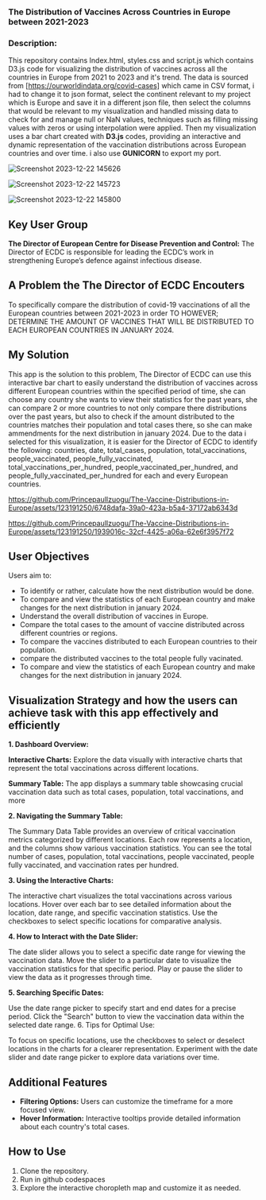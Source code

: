 ### The Distribution of Vaccines Across Countries in Europe between 2021-2023


### Description:

This repository contains Index.html, styles.css and script.js which contains D3.js code for visualizing the distribution of vaccines across all the countries in Europe from 2021 to 2023 and it's trend. The data is sourced from [https://ourworldindata.org/covid-cases] which came in CSV format, i had to change it to json format, select the continent relevant to my project which is Europe and save it in a different json file, then select the columns that would be relevant to my visualization and handled missing data to check for and manage null or NaN values, techniques such as filling missing values with zeros or using interpolation were applied. Then my visualization uses a bar chart created with **D3.js** codes, providing an interactive and dynamic representation of the vaccination distributions across European countries and over time. i also use **GUNICORN** to export my port.

![Screenshot 2023-12-22 145626](https://github.com/PrincepaulIzuogu/The-Vaccine-Distributions-in-Europe/assets/123191250/89527986-105b-490d-bf78-38ac2e46eb67)

![Screenshot 2023-12-22 145723](https://github.com/PrincepaulIzuogu/The-Vaccine-Distributions-in-Europe/assets/123191250/850deadc-a9de-4ecd-a779-b23200c195d4)

![Screenshot 2023-12-22 145800](https://github.com/PrincepaulIzuogu/The-Vaccine-Distributions-in-Europe/assets/123191250/ac354bae-053c-4f90-a896-9071ad334145)

## Key User Group
**The Director of European Centre for Disease Prevention and Control:** The Director of ECDC is responsible for leading the ECDC’s work in strengthening Europe’s defence against infectious disease.

## A Problem the The Director of ECDC Encouters
To specifically compare the distribution of covid-19 vaccinations of all the European countries between 2021-2023 in order TO HOWEVER; DETERMINE THE AMOUNT OF VACCINES THAT WILL BE DISTRIBUTED TO EACH EUROPEAN COUNTRIES IN JANUARY 2024.

## My Solution

This app is the solution to this problem, The Director of ECDC can use this interactive bar chart to easily understand the distribution of vaccines across different European countries within the specified period of time, she can choose any country she wants to view their statistics for the past years, she can compare 2 or more countries to not only compare there distributions over the past years, but also to check if the amount distributed to the countries matches their population and total cases there, so she can make ammendments for the next distribution in january 2024.
Due to the data i selected for this visualization, it is easier for the Director of ECDC to identify the following: 
    countries,
    date,
    total_cases,
    population,
    total_vaccinations,
    people_vaccinated,
    people_fully_vaccinated,
    total_vaccinations_per_hundred,
    people_vaccinated_per_hundred, and
    people_fully_vaccinated_per_hundred for each and every European countries.

https://github.com/PrincepaulIzuogu/The-Vaccine-Distributions-in-Europe/assets/123191250/6748dafa-39a0-423a-b5a4-37172ab6343d

https://github.com/PrincepaulIzuogu/The-Vaccine-Distributions-in-Europe/assets/123191250/1939016c-32cf-4425-a06a-62e6f3957f72


## User Objectives

Users aim to:

- To identify or rather, calculate how the next distribution would be done.
- To compare and view the statistics of each European country and make changes for the next distribution in january 2024.
- Understand the overall distribution of vaccines in Europe.
- Compare the total cases to the amount of vaccine distributed across different countries or regions.
- To compare the vaccines distributed to each European countries to their population.
- compare the distributed vaccines to the total people fully vacinated.
- To compare and view the statistics of each European country and make changes for the next distribution in january 2024.

## Visualization Strategy and how the users can achieve task with this app effectively and efficiently

**1. Dashboard Overview:**

**Interactive Charts:** Explore the data visually with interactive charts that represent the total vaccinations across different locations.

**Summary Table:** The app displays a summary table showcasing crucial vaccination data such as total cases, population, total vaccinations, and more

**2. Navigating the Summary Table:**

The Summary Data Table provides an overview of critical vaccination metrics categorized by different locations.
Each row represents a location, and the columns show various vaccination statistics.
You can see the total number of cases, population, total vaccinations, people vaccinated, people fully vaccinated, and vaccination rates per hundred.

**3. Using the Interactive Charts:**

The interactive chart visualizes the total vaccinations across various locations.
Hover over each bar to see detailed information about the location, date range, and specific vaccination statistics.
Use the checkboxes to select specific locations for comparative analysis.

**4. How to Interact with the Date Slider:**

The date slider allows you to select a specific date range for viewing the vaccination data.
Move the slider to a particular date to visualize the vaccination statistics for that specific period.
Play or pause the slider to view the data as it progresses through time.

**5. Searching Specific Dates:**

Use the date range picker to specify start and end dates for a precise period.
Click the "Search" button to view the vaccination data within the selected date range.
6. Tips for Optimal Use:

To focus on specific locations, use the checkboxes to select or deselect locations in the charts for a clearer representation.
Experiment with the date slider and date range picker to explore data variations over time.

## Additional Features

- **Filtering Options:** Users can customize the timeframe for a more focused view.
- **Hover Information:** Interactive tooltips provide detailed information about each country's total cases.

## How to Use

1. Clone the repository.
2. Run in github codespaces
3. Explore the interactive choropleth map and customize it as needed.
